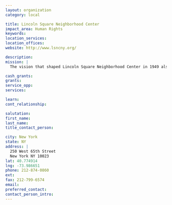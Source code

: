 ```yaml
---
layout: organization
category: local

title: Lincoln Square Neighborhood Center
impact_area: Human Rights
keywords: 
location_services: 
location_offices: 
website: http://www.lsncny.org/

description: 
mission: |
  The vision that shaped Lincoln Square Neighborhood Center in 1949 also shaped the Settlement House movement begun over 100 years ago. Throughout this city, neighbors stood up and took responsibility for each other, working cooperatively to build networks or services to support and empower all who lived there. The result was a groundswell of neighborhoods where people could live safely, nurture their children, and participate in their own success.work in this community.

cash_grants: 
grants: 
service_opp: 
services: 

learn: 
cont_relationship: 

salutation: 
first_name: 
last_name: 
title_contact_person: 

city: New York
state: NY
address: |
  250 West 65th Street  
  New York NY 10023
lat: 40.774914
lng: -73.986651
phone: 212-874-0860
ext: 
fax: 212-799-6574
email: 
preferred_contact: 
contact_person_intro: 
---
```

